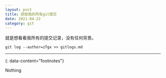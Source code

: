 ```yaml
---
layout: post
title: 获取我的所有git提交
date: 2021-04-22
category: git
---
```


就是想看看我所有的提交记录，没有任何背景。  

```
git log --author=zTgx >> gitlogs.md
```

---
{: data-content="footnotes"}

Nothing

